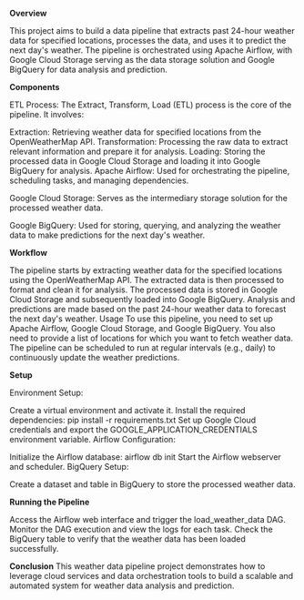 **Overview**

This project aims to build a data pipeline that extracts past 24-hour weather data for specified locations, processes the data, and uses it to predict the next day's weather. The pipeline is orchestrated using Apache Airflow, with Google Cloud Storage serving as the data storage solution and Google BigQuery for data analysis and prediction.

**Components**

ETL Process: The Extract, Transform, Load (ETL) process is the core of the pipeline. It involves:

Extraction: Retrieving weather data for specified locations from the OpenWeatherMap API.
Transformation: Processing the raw data to extract relevant information and prepare it for analysis.
Loading: Storing the processed data in Google Cloud Storage and loading it into Google BigQuery for analysis.
Apache Airflow: Used for orchestrating the pipeline, scheduling tasks, and managing dependencies.

Google Cloud Storage: Serves as the intermediary storage solution for the processed weather data.

Google BigQuery: Used for storing, querying, and analyzing the weather data to make predictions for the next day's weather.

**Workflow**

The pipeline starts by extracting weather data for the specified locations using the OpenWeatherMap API.
The extracted data is then processed to format and clean it for analysis.
The processed data is stored in Google Cloud Storage and subsequently loaded into Google BigQuery.
Analysis and predictions are made based on the past 24-hour weather data to forecast the next day's weather.
Usage
To use this pipeline, you need to set up Apache Airflow, Google Cloud Storage, and Google BigQuery. You also need to provide a list of locations for which you want to fetch weather data. The pipeline can be scheduled to run at regular intervals (e.g., daily) to continuously update the weather predictions.

**Setup**

Environment Setup:

Create a virtual environment and activate it.
Install the required dependencies: pip install -r requirements.txt
Set up Google Cloud credentials and export the GOOGLE_APPLICATION_CREDENTIALS environment variable.
Airflow Configuration:

Initialize the Airflow database: airflow db init
Start the Airflow webserver and scheduler.
BigQuery Setup:

Create a dataset and table in BigQuery to store the processed weather data.

**Running the Pipeline**

Access the Airflow web interface and trigger the load_weather_data DAG.
Monitor the DAG execution and view the logs for each task.
Check the BigQuery table to verify that the weather data has been loaded successfully.


**Conclusion**
This weather data pipeline project demonstrates how to leverage cloud services and data orchestration tools to build a scalable and automated system for weather data analysis and prediction.
